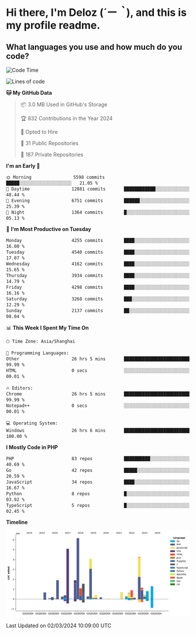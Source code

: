 # **Hi there, I'm Deloz (*´ー｀*), and this is my profile readme.**

## **What languages you use and how much do you code?**

<!--START_SECTION:waka-->
![Code Time](http://img.shields.io/badge/Code%20Time-3%2C390%20hrs%2015%20mins-blue)

![Lines of code](https://img.shields.io/badge/From%20Hello%20World%20I%27ve%20Written-34.9%20million%20lines%20of%20code-blue)

**🐱 My GitHub Data** 

> 📦 3.0 MB Used in GitHub's Storage 
 > 
> 🏆 832 Contributions in the Year 2024
 > 
> 💼 Opted to Hire
 > 
> 📜 31 Public Repositories 
 > 
> 🔑 187 Private Repositories 
 > 
**I'm an Early 🐤** 

```text
🌞 Morning                5598 commits        █████░░░░░░░░░░░░░░░░░░░░   21.05 % 
🌆 Daytime                12881 commits       ████████████░░░░░░░░░░░░░   48.44 % 
🌃 Evening                6751 commits        ██████░░░░░░░░░░░░░░░░░░░   25.39 % 
🌙 Night                  1364 commits        █░░░░░░░░░░░░░░░░░░░░░░░░   05.13 % 
```
📅 **I'm Most Productive on Tuesday** 

```text
Monday                   4255 commits        ████░░░░░░░░░░░░░░░░░░░░░   16.00 % 
Tuesday                  4540 commits        ████░░░░░░░░░░░░░░░░░░░░░   17.07 % 
Wednesday                4162 commits        ████░░░░░░░░░░░░░░░░░░░░░   15.65 % 
Thursday                 3934 commits        ████░░░░░░░░░░░░░░░░░░░░░   14.79 % 
Friday                   4298 commits        ████░░░░░░░░░░░░░░░░░░░░░   16.16 % 
Saturday                 3268 commits        ███░░░░░░░░░░░░░░░░░░░░░░   12.29 % 
Sunday                   2137 commits        ██░░░░░░░░░░░░░░░░░░░░░░░   08.04 % 
```


📊 **This Week I Spent My Time On** 

```text
🕑︎ Time Zone: Asia/Shanghai

💬 Programming Languages: 
Other                    26 hrs 5 mins       █████████████████████████   99.99 % 
HTML                     0 secs              ░░░░░░░░░░░░░░░░░░░░░░░░░   00.01 % 

🔥 Editors: 
Chrome                   26 hrs 5 mins       █████████████████████████   99.99 % 
Notepad++                0 secs              ░░░░░░░░░░░░░░░░░░░░░░░░░   00.01 % 

💻 Operating System: 
Windows                  26 hrs 6 mins       █████████████████████████   100.00 % 
```

**I Mostly Code in PHP** 

```text
PHP                      83 repos            ██████████░░░░░░░░░░░░░░░   40.69 % 
Go                       42 repos            █████░░░░░░░░░░░░░░░░░░░░   20.59 % 
JavaScript               34 repos            ████░░░░░░░░░░░░░░░░░░░░░   16.67 % 
Python                   8 repos             █░░░░░░░░░░░░░░░░░░░░░░░░   03.92 % 
TypeScript               5 repos             █░░░░░░░░░░░░░░░░░░░░░░░░   02.45 % 
```



**Timeline**

![Lines of Code chart](https://raw.githubusercontent.com/deloz/deloz/main/assets/bar_graph.png)


 Last Updated on 02/03/2024 10:09:00 UTC
<!--END_SECTION:waka-->
